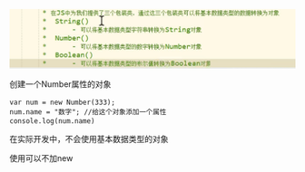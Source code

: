 ![image-20220405100507873](images/image-20220405100507873.png)

创建一个Number属性的对象

```
var num = new Number(333);
num.name = "数字"; //给这个对象添加一个属性
console.log(num.name)
```

在实际开发中，不会使用基本数据类型的对象

使用可以不加new